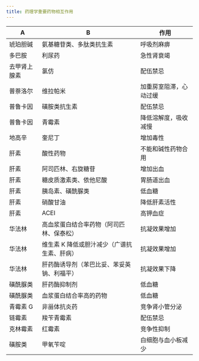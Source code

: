 ```yaml
---
title: 药理学重要药物相互作用
---
```


| A            | B                                           | 作用                   |
|--------------|---------------------------------------------|------------------------|
| 琥珀胆碱     | 氨基糖苷类、多肽类抗生素                    | 呼吸剂麻痹             |
| 多巴胺       | 利尿药                                      | 急性肾衰竭             |
| 去甲肾上腺素 | 氯仿                                        | 配伍禁忌               |
| 普萘洛尔     | 维拉帕米                                    | 加重房室阻滞，心动过缓 |
| 普鲁卡因     | 磺胺类抗生素                                | 配伍禁忌               |
| 普鲁卡因     | 青霉素                                      | 降低溶解度，吸收减慢   |
| 地高辛       | 奎尼丁                                      | 增加毒性               |
| 肝素         | 酸性药物                                    | 不能和碱性药物合用     |
| 肝素         | 阿司匹林、右旋糖苷                          | 增加出血               |
| 肝素         | 糖皮质激素类、依他尼酸                      | 胃肠道出血             |
| 肝素         | 胰岛素、磺酰脲类                            | 低血糖                 |
| 肝素         | 硝酸甘油                                    | 降低肝素活性           |
| 肝素         | ACEI                                        | 高钾血症               |
| 华法林       | 高血浆蛋白结合率药物（阿司匹林、保泰松）    | 抗凝效果增加           |
| 华法林       | 维生素 K 降低或胆汁减少（广谱抗生素、肝病） | 抗凝效果增加           |
| 华法林       | 肝药酶诱导剂（苯巴比妥、苯妥英钠、利福平）  | 抗凝效果下降           |
| 磺酰脲类     | 肝药酶抑制剂                                | 低血糖                 |
| 磺酰脲类     | 血浆蛋白结合率高的药物                      | 低血糖                 |
| 青霉素 G     | 非甾体抗炎药                                | 竞争肾小管分泌         |
| 链霉素       | 羧苄青霉素                                  | 配伍禁忌               |
| 克林霉素     | 红霉素                                      | 竞争性抑制             |
| 磺胺类       | 甲氧苄啶                                    | 白细胞与血小板减少     |
